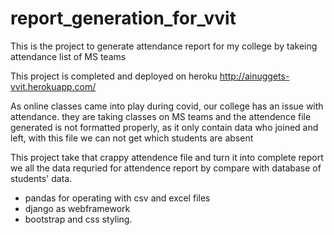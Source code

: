 # report_generation_for_vvit
This is the project to generate attendance report for my college by takeing attendance list of MS teams

This project is completed and deployed on heroku 
http://ainuggets-vvit.herokuapp.com/

As online classes came into play during covid, our college has an issue with attendance. they are taking classes on MS teams and the attendence file generated is not formatted properly,
as it only contain data who joined and left, with this file we can not get which students are absent 

This project take that crappy attendence file and turn it into complete report we all the data requried for attendence report by compare with database of students' data.

- pandas for operating with csv and excel files
- django as webframework
- bootstrap and css styling.

